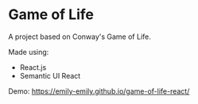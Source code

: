 # Game of Life

A project based on Conway's Game of Life.

Made using:
* React.js
* Semantic UI React

Demo: https://emily-emily.github.io/game-of-life-react/
